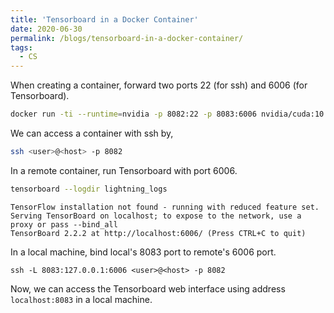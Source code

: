 ```yaml
---
title: 'Tensorboard in a Docker Container'
date: 2020-06-30
permalink: /blogs/tensorboard-in-a-docker-container/
tags:
  - CS
---
```


When creating a container, forward two ports 22 (for ssh) and 6006 (for Tensorboard).
```bash
docker run -ti --runtime=nvidia -p 8082:22 -p 8083:6006 nvidia/cuda:10.0-cudnn7-devel-ubuntu16.04 /bin/bash
```

We can access a container with ssh by,
```bash
ssh <user>@<host> -p 8082
```

In a remote container, run Tensorboard with port 6006.
```bash
tensorboard --logdir lightning_logs
```
```
TensorFlow installation not found - running with reduced feature set.
Serving TensorBoard on localhost; to expose to the network, use a proxy or pass --bind_all
TensorBoard 2.2.2 at http://localhost:6006/ (Press CTRL+C to quit)
```

In a local machine, bind local's 8083 port to remote's 6006 port.
```
ssh -L 8083:127.0.0.1:6006 <user>@<host> -p 8082
```

Now, we can access the Tensorboard web interface using address `localhost:8083` in a local machine.
